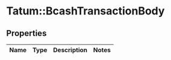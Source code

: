# Tatum::BcashTransactionBody

## Properties
Name | Type | Description | Notes
------------ | ------------- | ------------- | -------------

